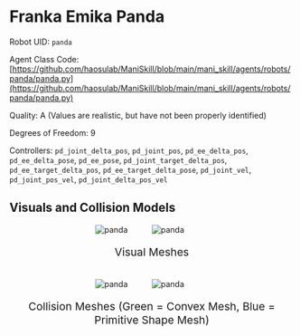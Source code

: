 <!-- THIS IS ALL GENERATED DOCUMENTATION via generate_robot_docs.py. DO NOT MODIFY THIS FILE DIRECTLY. -->

# Franka Emika Panda

Robot UID: `panda`

Agent Class Code: [https://github.com/haosulab/ManiSkill/blob/main/mani_skill/agents/robots/panda/panda.py](https://github.com/haosulab/ManiSkill/blob/main/mani_skill/agents/robots/panda/panda.py)

Quality: A (Values are realistic, but have not been properly identified)

Degrees of Freedom: 9

Controllers: `pd_joint_delta_pos`, `pd_joint_pos`, `pd_ee_delta_pos`, `pd_ee_delta_pose`, `pd_ee_pose`, `pd_joint_target_delta_pos`, `pd_ee_target_delta_pos`, `pd_ee_target_delta_pose`, `pd_joint_vel`, `pd_joint_pos_vel`, `pd_joint_delta_pos_vel`

## Visuals and Collision Models

<div>
    <div style="max-width: 100%; display: flex; justify-content: center;">
        <img src="/_static/robot_images/panda/front_visual.png" style='min-width:min(50%, 100px);max-width:50%;height:auto' alt="panda">
        <img src="/_static/robot_images/panda/side_visual.png" style='min-width:min(50%, 100px);max-width:50%;height:auto' alt="panda">
    </div>
    <p style="text-align: center; font-size: 1.2rem;">Visual Meshes</p>
    <br/>
    <div style="max-width: 100%; display: flex; justify-content: center;">
        <img src="/_static/robot_images/panda/front_collision.png" style='min-width:min(50%, 100px);max-width:50%;height:auto' alt="panda">
        <img src="/_static/robot_images/panda/side_collision.png" style='min-width:min(50%, 100px);max-width:50%;height:auto' alt="panda">
    </div>
    <p style="text-align: center; font-size: 1.2rem;">Collision Meshes (Green = Convex Mesh, Blue = Primitive Shape Mesh)</p>
</div>
